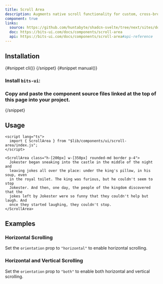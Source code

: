 ```yaml
---
title: Scroll Area
description: Augments native scroll functionality for custom, cross-browser styling.
component: true
links:
  source: https://github.com/huntabyte/shadcn-svelte/tree/next/sites/docs/src/lib/registry/ui/scroll-area
  doc: https://bits-ui.com/docs/components/scroll-area
  api: https://bits-ui.com/docs/components/scroll-area#api-reference
---
```


<script>
	import ComponentPreview from "$lib/components/component-preview.svelte";
	import PMAddComp from "$lib/components/pm-add-comp.svelte";
	import PMInstall from "$lib/components/pm-install.svelte";
	import Steps from "$lib/components/steps.svelte";
	import InstallTabs from "$lib/components/install-tabs.svelte";
</script>

<ComponentPreview name="scroll-area-demo">

<div></div>

</ComponentPreview>

## Installation

<InstallTabs>
{#snippet cli()}
<PMAddComp name="scroll-area" />
{/snippet}
{#snippet manual()}
<Steps>

### Install `bits-ui`:

<PMInstall command="bits-ui -D" />

### Copy and paste the component source files linked at the top of this page into your project.

</Steps>
{/snippet}
</InstallTabs>

## Usage

```svelte
<script lang="ts">
  import { ScrollArea } from "$lib/components/ui/scroll-area/index.js";
</script>

<ScrollArea class="h-[200px] w-[350px] rounded-md border p-4">
  Jokester began sneaking into the castle in the middle of the night and
  leaving jokes all over the place: under the king's pillow, in his soup, even
  in the royal toilet. The king was furious, but he couldn't seem to stop
  Jokester. And then, one day, the people of the kingdom discovered that the
  jokes left by Jokester were so funny that they couldn't help but laugh. And
  once they started laughing, they couldn't stop.
</ScrollArea>
```

## Examples

### Horizontal Scrolling

Set the `orientation` prop to `"horizontal"` to enable horizontal scrolling.

<ComponentPreview name="scroll-area-horizontal">

<div></div>

</ComponentPreview>

### Horizontal and Vertical Scrolling

Set the `orientation` prop to `"both"` to enable both horizontal and vertical scrolling.

<ComponentPreview name="scroll-area-both">

<div></div>

</ComponentPreview>
